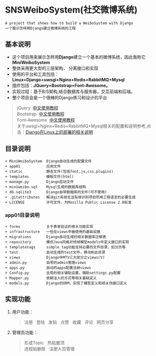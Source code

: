 # SNSWeiboSystem(社交微博系统) #
	A project that shows how to build a WeiboSystem with Django
	一个展示怎样用Django建立微博系统的工程
## 基本说明 ##
* 这个项目用来展示怎样用**Django**建立一个基本的微博系统，因此我称它**MiniWeiboSystem**
* 整体采用更大型的三层架构， 分离接口和实现
* 使用的平台和工具包括： **Linux+Django+uwsgi+Nginx+Redis+RabbitMQ+Mysql** 
* 插件包括：**JQuery+Bootstrap+Font-Awesome。**
* 实现过程：基于B/S架构,结合数据库与服务器，交互前端和后端。
* 整个项目会是一个很棒的Django练习和设计的平台
> jQuery &nbsp;[中文使用教程](http://jquery.cuishifeng.cn/) </br>
> Bootstrap &nbsp;[中文使用教程](https://v3.bootcss.com/) </br>
> Font-Awesome &nbsp;[中文使用教程](http://fontawesome.dashgame.com/) </br>
> 关于uwsgi+Nginx+Redis+RabbitMQ+Mysql相关的配置和说明参考,点击：[Django在Linux上的部署的相关说明](https://github.com/lyamango/DeployDjangoOnLinux)
		
		
## 目录说明	
	+ MiniWeiboSystem  Django自动生成的配置文件
	+ app01            应用文件
	+ static           静态文件(包括font,js,css,plugins)
	+ templates        模板文件(html)
	+ manage.py        Django启动文件
	+ miniweibo.sql    Mysql生成的数据库结构
	+ db.sqlite3       Django自带数据库的文件(可不使用)
	+ .gitattributes   解决git系统无法有效识别项目所用工程语言的必要生成
	+ LICENSE          许可文件，为Mozilla Public License 2.0标准
### app01目录说明 
	+ forms            关于表单验证的相关功能实现
	+ infrastructure   一些在views中被使用的基础设施
	+ migrations       Django自动生成的相关数据库迁移表
	+ repository       模仿Java风格对领域模型models中定义接口的实现
	+ templatetags     simple_tag功能支持必要的文件目录，如分页等
	+ test             自动生成的test文件，移动到此目录
	+ views            Django中MTV三大部分之views(V)
	+ admin.py         自带的admin管理views
	+ apps.py          自动的apps配置注册views
	+ Config.py        全局的相关辅助设置，辅助settings.py配置
	+ Mapper.py        依赖注入的方式等相关基础定义
	+ models.py        Django的ORM，实现了模型定义和相关伪接口定义

## 实现功能 
1. 用户功能： 
	> 注册 &nbsp;
	> 登陆 &nbsp;
	> 发贴 &nbsp;
	> 点赞 &nbsp;
	> 收藏 &nbsp;
	> 评论 &nbsp;
	> 网页分享
2. 管理员功能：
	> 形成Topic &nbsp; 
	> 热贴置顶 &nbsp;  	
	> 违规贴删除 &nbsp;
	> 注册人员管理


	
